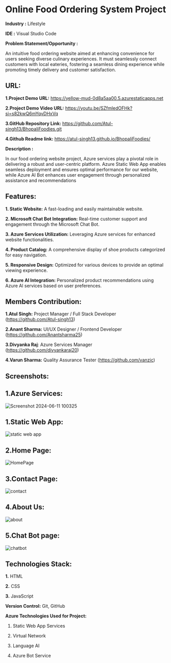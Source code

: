 # Online Food Ordering System Project

**Industry :**
Lifestyle

**IDE :**
Visual Studio Code

**Problem Statement/Opportunity :**

An intuitive food ordering website aimed at enhancing convenience for users seeking diverse culinary experiences. It must seamlessly connect customers with local eateries, fostering a seamless dining experience while promoting timely delivery and customer satisfaction.





## URL:
**1.Project Demo URL:**
https://yellow-mud-0d8a5aa00.5.azurestaticapps.net

**2.Project Demo Video URL:**
 https://youtu.be/SZfmledOFHk?si=s82kwQ6mYqvDHxVq

**3.GitHub Repository Link:** 
https://github.com/Atul-singh13/BhopaliFoodies.git

**4.Github Readme link:** 
https://atul-singh13.github.io/BhopaliFoodies/




**Description :**

In our food ordering website project, Azure services play a pivotal role in delivering a robust and user-centric platform. Azure Static Web App enables seamless deployment and ensures optimal performance for our website, while Azure AI Bot enhances user engagement through personalized assistance and recommendations





## Features:

**1. Static Website:** A fast-loading and easily maintainable website.

**2. Microsoft Chat Bot Integration:** Real-time customer support and engagement through the Microsoft Chat Bot.

**3. Azure Services Utilization:** Leveraging Azure services for enhanced website functionalities.

**4. Product Catalog:** A comprehensive display of shoe products categorized for easy navigation.

**5. Responsive Design:** Optimized for various devices to provide an optimal viewing experience.

**6. Azure Al Integration:** Personalized product recommendations using Azure Al services based on user preferences.




## Members Contribution:

**1.Atul Singh:** Project Manager / Full Stack Developer (https://github.com/Atul-singh13)

**2.Anant Sharma:** UI/UX Designer / Frontend Developer (https://github.com/Anantsharma25)

**3.Divyanka Raj**: Azure Services Manager (https://github.com/divyankaraj20)

**4.Varun Sharma:** Quality Assurance Tester (https://github.com/vanzic)





 ## Screenshots: 

 ## 1.Azure Services:
 
  ![Screenshot 2024-06-11 100325](https://github.com/Atul-singh13/BhopaliFoodies/assets/148680832/fee31355-79dc-4066-a3ea-bd3f68a8fafa)

 ## 1.Static Web App:

 ![static web app](https://github.com/Atul-singh13/BhopaliFoodies/assets/148680832/4b64b63f-78a8-4b77-b3d4-d9d9c751bfc2)

 
 ## 2.Home Page:
 
  ![HomePage](https://github.com/Atul-singh13/BhopaliFoodies/assets/148680832/5b9789ab-ce04-47f9-be08-9d49da3b2ed0)
 
 ## 3.Contact Page:
 
  ![contact](https://github.com/Atul-singh13/BhopaliFoodies/assets/148680832/ab3469e5-7b49-4bca-8c55-8ba18c9bf11a)

 ## 4.About Us:
 
  ![about](https://github.com/Atul-singh13/BhopaliFoodies/assets/148680832/f56097d6-4a75-48ac-b1c0-7416c2645f9f)

 ## 5.Chat Bot page:
 
  ![chatbot](https://github.com/Atul-singh13/BhopaliFoodies/assets/148680832/aa46f32d-0c50-4f5e-baa5-1941b3c43ddb)


 

 ## Technologies Stack:
 
**1.** HTML

**2.** CSS

**3.** JavaScript



 **Version Control:**
 Git, GitHub



**Azure Technologies Used for Project:**

1. Static Web App Services

2. Virtual Network
  
3. Language AI

4. Azure Bot Service

